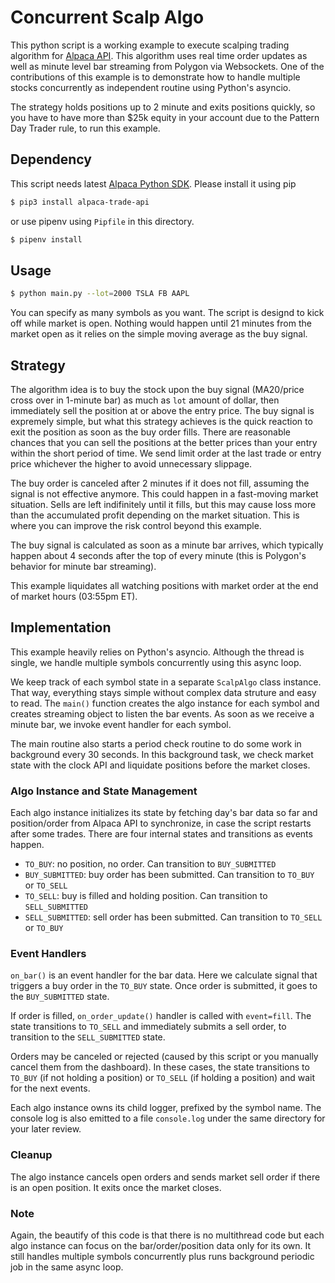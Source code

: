 # Concurrent Scalp Algo

This python script is a working example to execute scalping trading algorithm for
[Alpaca API](https://alpaca.markets). This algorithm uses real time order updates
as well as minute level bar streaming from Polygon via Websockets.
One of the contributions of this example is to demonstrate how to handle
multiple stocks concurrently as independent routine using Python's asyncio.

The strategy holds positions up to 2 minute and exits positions quickly, so
you have to have more than $25k equity in your account due to the Pattern Day Trader rule,
to run this example.

## Dependency
This script needs latest [Alpaca Python SDK](https://github.com/alpacahq/alpaca-trade-api-python).
Please install it using pip

```sh
$ pip3 install alpaca-trade-api
```

or use pipenv using `Pipfile` in this directory.

```sh
$ pipenv install
```

## Usage

```sh
$ python main.py --lot=2000 TSLA FB AAPL
```

You can specify as many symbols as you want.  The script is designd to kick off while market
is open. Nothing would happen until 21 minutes from the market open as it relies on the
simple moving average as the buy signal.


## Strategy
The algorithm idea is to buy the stock upon the buy signal (MA20/price cross over in 1-minute bar) as
much as `lot` amount of dollar, then immediately sell the position at or above the entry price.
The buy signal is expremely simple, but what this strategy achieves is the quick reaction to
exit the position as soon as the buy order fills. There are reasonable chances that you can sell
the positions at the better prices than your entry within the short period of time. We send
limit order at the last trade or entry price whichever the higher to avoid unnecessary slippage.

The buy order is canceled after 2 minutes if it does not fill, assuming the signal is not
effective anymore. This could happen in a fast-moving market situation. Sells are left
indifinitely until it fills, but this may cause loss more than the accumulated profit depending
on the market situation. This is where you can improve the risk control beyond this example.

The buy signal is calculated as soon as a minute bar arrives, which typically happen about 4 seconds
after the top of every minute (this is Polygon's behavior for minute bar streaming).

This example liquidates all watching positions with market order at the end of market hours (03:55pm ET).


## Implementation
This example heavily relies on Python's asyncio. Although the thread is single, we handle
multiple symbols concurrently using this async loop.

We keep track of each symbol state in a separate `ScalpAlgo` class instance. That way,
everything stays simple without complex data struture and easy to read. The `main()`
function creates the algo instance for each symbol and creates streaming object
to listen the bar events. As soon as we receive a minute bar, we invoke event handler
for each symbol.

The main routine also starts a period check routine to do some work in background every 30 seconds.
In this background task, we check market state with the clock API and liquidate positions
before the market closes.

### Algo Instance and State Management
Each algo instance initializes its state by fetching day's bar data so far and position/order
from Alpaca API to synchronize, in case the script restarts after some trades. There are
four internal states and transitions as events happen.

- `TO_BUY`: no position, no order. Can transition to `BUY_SUBMITTED`
- `BUY_SUBMITTED`: buy order has been submitted. Can transition to `TO_BUY` or `TO_SELL`
- `TO_SELL`: buy is filled and holding position. Can transition to `SELL_SUBMITTED`
- `SELL_SUBMITTED`: sell order has been submitted. Can transition to `TO_SELL` or `TO_BUY`

### Event Handlers
`on_bar()` is an event handler for the bar data. Here we calculate signal that triggers
a buy order in the `TO_BUY` state. Once order is submitted, it goes to the `BUY_SUBMITTED`
state.

If order is filled, `on_order_update()` handler is called with `event=fill`. The state
transitions to `TO_SELL` and immediately submits a sell order, to transition to the
`SELL_SUBMITTED` state.

Orders may be canceled or rejected (caused by this script or you manually cancel them
from the dashboard). In these cases, the state transitions to `TO_BUY` (if not holding
a position) or `TO_SELL` (if holding a position) and wait for the next events.

Each algo instance owns its child logger, prefixed by the symbol name. The console
log is also emitted to a file `console.log` under the same directory for your later review.

### Cleanup
The algo instance cancels open orders and sends market sell order if there is an open position.
It exits once the market closes.

### Note
Again, the beautify of this code is that there is no multithread code but each
algo instance can focus on the bar/order/position data only for its own. It still
handles multiple symbols concurrently plus runs background periodic job in the
same async loop.